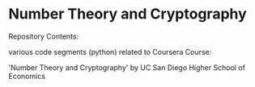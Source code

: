 # Number Theory and Cryptography

Repository Contents:  

various code segments (python) related to Coursera Course:  

'Number Theory and Cryptography' 
by UC San Diego Higher School of Economics
